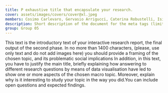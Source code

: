 ```yaml
---
title: P exhaustive title that encapsulate your research.
cover: assets/images/covers/cover@xl.jpeg
members: Cosimo Carlevaro, Gervasio Arrigucci, Caterina Robustelli, Isidora Bencivenni, Giuliano Mancini, Viviana Pini
description: Short description of the document for the meta tags (limit to 150 characters, longer will be cut by search engines)
group: Group 05
---
```

This text is the introductory text of your interactive research report, the final output of the second phase.
In no more than 1400 characters, (please, use only text and do not add images here) you should provide a framing of the chosen topic, and its problematic social implications In addition, in this text, you have to justify the main title, briefly explaining  how answering to different research questions by means of data visualisation have led to show one or more aspects of the chosen macro topic.
Moreover, explain why is it interesting to study your topic in the way you did.You can include open questions and expected findings.
